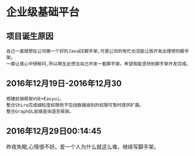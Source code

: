 # 企业级基础平台

## 项目诞生原因
    自己一直很想在公司做一个好的JavaEE脚手架,可是公司的匆忙也没能让我开发出理想的脚手架。
    一直让我心中很郁闷,所以萌生此想法自己开发一套脚手架。希望我能坚持到脚手架开发完成。
    
## 2016年12月19日-2016年12月30
    搭建前端框架VUE+Easyui。
    整合Shiro完成细粒度权限但不包括数据级别的权限可暂时提供扩展。
    整合GraphQL前端查询语言框架。

## 2016年12月29日00:14:45
   昨夜失眠,心情很不好。爱一个人为什么就这么难。继续写脚手架。



